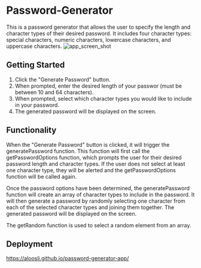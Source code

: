 # Password-Generator

This is a password generator that allows the user to specify the length and character types of their desired password. It includes four character types: special characters, numeric characters, lowercase characters, and uppercase characters.
![app_screen_shot](../assets/05-javascript-challenge-demo.png)

## Getting Started

1. Click the "Generate Password" button.
2. When prompted, enter the desired length of your passwor (must be between 10 and 64 characters).
3. When prompted, select which character types you would like to include in your password.
4. The generated password will be displayed on the screen.

## Functionality

When the "Generate Password" button is clicked, it will trigger the generatePassword function. This function will first call the getPasswordOptions function, which prompts the user for their desired password length and character types. If the user does not select at least one character type, they will be alerted and the getPasswordOptions function will be called again.

Once the password options have been determined, the generatePassword function will create an array of character types to include in the password. It will then generate a password by randomly selecting one character from each of the selected character types and joining them together. The generated password will be displayed on the screen.

The getRandom function is used to select a random element from an array.

## Deployment



https://aloosli.github.io/password-generator-app/